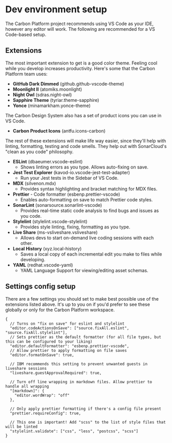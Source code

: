 # Dev environment setup

The Carbon Platform project recommends using VS Code as your IDE, however any editor will work. The
following are recommended for a VS Code-based setup.

## Extensions

The most important extension to get is a good color theme. Feeling cool while you develop increases
productivity. Here's some that the Carbon Platform team uses:

- **GitHub Dark Dimmed** (github.github-vscode-theme)
- **Moonlight II** (atomiks.moonlight)
- **Night Owl** (sdras.night-owl)
- **Sapphire Theme** (tyriar.theme-sapphire)
- **Yonce** (minamarkham.yonce-theme)

The Carbon Design System also has a set of product icons you can use in VS Code.

- **Carbon Product Icons** (antfu.icons-carbon)

The rest of these extensions will make life way easier, since they'll help with linting, formatting,
testing and code smells. They help out with SonarCloud's "clean as you code" philosophy.

- **ESLint** (dbaeumer.vscode-eslint)
  - Shows linting errors as you type. Allows auto-fixing on save.
- **Jest Test Explorer** (kavod-io.vscode-jest-test-adapter)
  - Run your Jest tests in the Sidebar of VS Code.
- **MDX** (silvenon.mdx)
  - Provides syntax highlighting and bracket matching for MDX files.
- **Prettier** - Code formatter (esbenp.prettier-vscode)
  - Enables auto-formatting on save to match Prettier code styles.
- **SonarLint** (sonarsource.sonarlint-vscode)
  - Provides real-time static code analysis to find bugs and issues as you code.
- **Stylelint** (stylelint.vscode-stylelint)
  - Provides style linting, fixing, formatting as you type.
- **Live Share** (ms-vsliveshare.vsliveshare)
  - Allows devs to start on-demand live coding sessions with each other.
- **Local History** (xyz.local-history)
  - Saves a local copy of each incremental edit you make to files while developing.
- **YAML** (redhat.vscode-yaml)
  - YAML Language Support for viewing/editing asset schemas.

## Settings config setup

There are a few settings you should set to make best possible use of the extensions listed above.
It's up to you on if you'd prefer to see these globally or only for the Carbon Platform workspace.

```jsonc
{
  // Turns on "fix on save" for eslint and stylelint
  "editor.codeActionsOnSave": ["source.fixAll.eslint", "source.fixAll.stylelint"],
  // Sets prettier as the default formatter (for all file types, but this can be configured to your liking)
  "editor.defaultFormatter": "esbenp.prettier-vscode",
  // Allow prettier to apply formatting on file saves
  "editor.formatOnSave": true,

  // IBM recommends this setting to prevent unwanted guests in liveshare sessions
  "liveshare.guestApprovalRequired": true,

  // Turn off line wrapping in markdown files. Allow prettier to handle all wrapping
  "[markdown]": {
    "editor.wordWrap": "off"
  },

  // Only apply prettier formatting if there's a config file present
  "prettier.requireConfig": true,

  // This one is important! Add "scss" to the list of style files that will be linted
  "stylelint.validate": ["css", "less", "postcss", "scss"]
}
```
